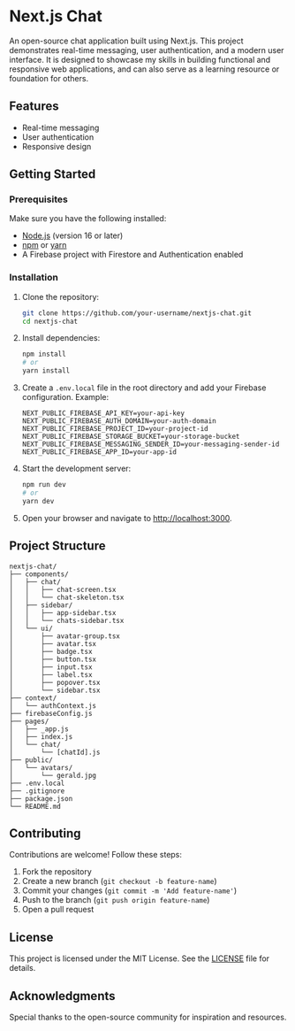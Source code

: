 # Next.js Chat

An open-source chat application built using Next.js. This project demonstrates real-time messaging, user authentication, and a modern user interface. It is designed to showcase my skills in building functional and responsive web applications, and can also serve as a learning resource or foundation for others.

## Features

- Real-time messaging
- User authentication
- Responsive design

## Getting Started

### Prerequisites

Make sure you have the following installed:

- [Node.js](https://nodejs.org/) (version 16 or later)
- [npm](https://www.npmjs.com/) or [yarn](https://yarnpkg.com/)
- A Firebase project with Firestore and Authentication enabled

### Installation

1. Clone the repository:

   ```bash
   git clone https://github.com/your-username/nextjs-chat.git
   cd nextjs-chat
   ```

2. Install dependencies:

   ```bash
   npm install
   # or
   yarn install
   ```

3. Create a `.env.local` file in the root directory and add your Firebase configuration. Example:

   ```env
   NEXT_PUBLIC_FIREBASE_API_KEY=your-api-key
   NEXT_PUBLIC_FIREBASE_AUTH_DOMAIN=your-auth-domain
   NEXT_PUBLIC_FIREBASE_PROJECT_ID=your-project-id
   NEXT_PUBLIC_FIREBASE_STORAGE_BUCKET=your-storage-bucket
   NEXT_PUBLIC_FIREBASE_MESSAGING_SENDER_ID=your-messaging-sender-id
   NEXT_PUBLIC_FIREBASE_APP_ID=your-app-id
   ```

4. Start the development server:

   ```bash
   npm run dev
   # or
   yarn dev
   ```

5. Open your browser and navigate to [http://localhost:3000](http://localhost:3000).

## Project Structure

```plaintext
nextjs-chat/
├── components/
│   ├── chat/
│   │   ├── chat-screen.tsx
│   │   └── chat-skeleton.tsx
│   ├── sidebar/
│   │   ├── app-sidebar.tsx
│   │   └── chats-sidebar.tsx
│   └── ui/
│       ├── avatar-group.tsx
│       ├── avatar.tsx
│       ├── badge.tsx
│       ├── button.tsx
│       ├── input.tsx
│       ├── label.tsx
│       ├── popover.tsx
│       └── sidebar.tsx
├── context/
│   └── authContext.js
├── firebaseConfig.js
├── pages/
│   ├── _app.js
│   ├── index.js
│   └── chat/
│       └── [chatId].js
├── public/
│   └── avatars/
│       └── gerald.jpg
├── .env.local
├── .gitignore
├── package.json
└── README.md
```

## Contributing

Contributions are welcome! Follow these steps:

1. Fork the repository
2. Create a new branch (`git checkout -b feature-name`)
3. Commit your changes (`git commit -m 'Add feature-name'`)
4. Push to the branch (`git push origin feature-name`)
5. Open a pull request

## License

This project is licensed under the MIT License. See the [LICENSE](LICENSE) file for details.

## Acknowledgments

Special thanks to the open-source community for inspiration and resources.
